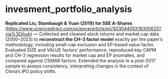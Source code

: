 # invesment_portfolio_analysis

**Replicated Liu, Stambaugh & Yuan (2019) for SSE A-Shares** (https://www.sciencedirect.com/science/article/pii/S0304405X19300625?via%3Dihub) — Collected and cleaned stock returns and market cap data (2000–2023) to **reconstruct the CH-3 factor model** exactly per the paper’s methodology, including small-cap exclusion and EP-based value factor. Evaluated SIZE and VALUE factors’ performance, reproduced key CAPM and CH-3 regression results for market cap and EP anomalies, and compared against CSMAR factors. Extended the analysis to a post-2017 sample to assess consistency, interpreting changes in the context of China’s IPO policy shifts.


